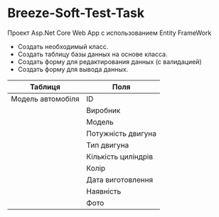 # Breeze-Soft-Test-Task

Проект Asp.Net Core Web App с использованием Entity FrameWork
 - Создать необходимый класс.
 - Создать таблицу базы данных на основе класса.
 - Создать форму для редактирования данных (с валидацией)
 - Создать форму для вывода данных.
 
| Таблиця | Поля |
| ----------------- | ------------------- | 
| Модель автомобіля | ID | 
| | Виробник | 
| | Модель | 
| | Потужність двигуна | 
| | Тип двигуна | 
| | Кількість циліндрів | 
| | Колір | 
| | Дата виготовлення | 
| | Наявність | 
| | Фото |

